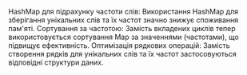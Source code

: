 HashMap для підрахунку частоти слів: Використання HashMap для зберігання унікальних слів та їх частот значно знижує споживання пам'яті.
Сортування за частотою: Замість вкладених циклів тепер використовується сортування Map за значеннями (частотами), що підвищує ефективність.
Оптимізація рядкових операцій: Замість створення рядків для унікальних слів та їх частот застосовуються відповідні структури даних.